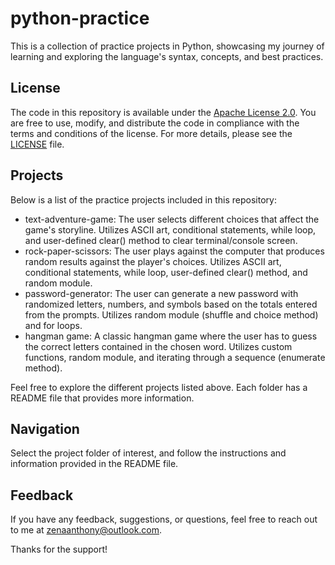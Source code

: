 # python-practice
This is a collection of practice projects in Python, showcasing my journey of learning and exploring the language's syntax, concepts, and best practices.

## License
The code in this repository is available under the [Apache License 2.0](LICENSE). You are free to use, modify, and distribute the code in compliance with the terms and conditions of the license. For more details, please see the [LICENSE](LICENSE) file.

## Projects
Below is a list of the practice projects included in this repository:
<ul>
  <li>
    text-adventure-game: The user selects different choices that affect the game's storyline. Utilizes ASCII art, conditional statements, while loop, and user-defined clear() method to clear terminal/console screen.
  </li>
  <li>
    rock-paper-scissors: The user plays against the computer that produces random results against the player's choices. Utilizes ASCII art, conditional statements, while loop, user-defined clear() method, and random module. 
  </li>
  <li>
    password-generator: The user can generate a new password with randomized letters, numbers, and symbols based on the totals entered from the prompts. Utilizes random module (shuffle and choice method) and for loops.
  </li>
  <li>
    hangman game: A classic hangman game where the user has to guess the correct letters contained in the chosen word. Utilizes custom functions, random module, and iterating through a sequence (enumerate method).
  </li>
</ul>

Feel free to explore the different projects listed above. Each folder has a README file that provides more information.

## Navigation
Select the project folder of interest, and follow the instructions and information provided in the README file.

## Feedback
If you have any feedback, suggestions, or questions, feel free to reach out to me at zenaanthony@outlook.com.

Thanks for the support!

